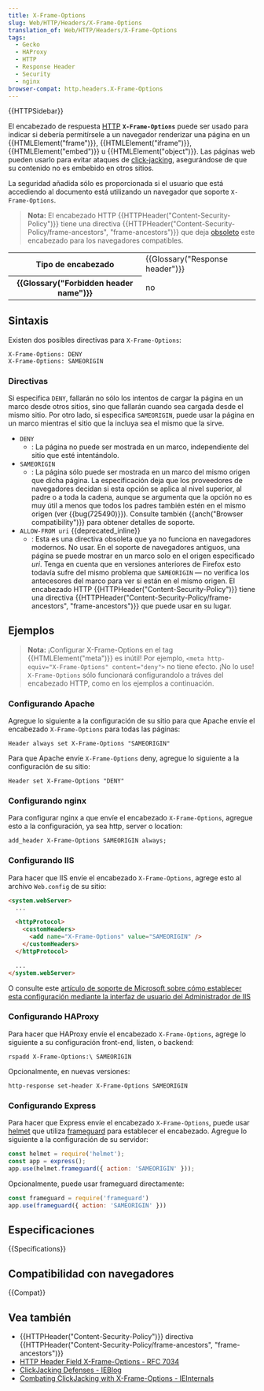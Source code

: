 ```yaml
---
title: X-Frame-Options
slug: Web/HTTP/Headers/X-Frame-Options
translation_of: Web/HTTP/Headers/X-Frame-Options
tags:
  - Gecko
  - HAProxy
  - HTTP
  - Response Header
  - Security
  - nginx
browser-compat: http.headers.X-Frame-Options
---
```

{{HTTPSidebar}}

El encabezado de respuesta [HTTP](/es/docs/Web/HTTP) **`X-Frame-Options`** puede ser usado para indicar si debería permitírsele a un navegador renderizar una página en un {{HTMLElement("frame")}}, {{HTMLElement("iframe")}}, {{HTMLElement("embed")}} u {{HTMLElement("object")}}. Las páginas web pueden usarlo para evitar ataques de [click-jacking](/es/docs/Web/Security/Types_of_attacks#click-jacking), asegurándose de que su contenido no es embebido en otros sitios.

La seguridad añadida sólo es proporcionada si el usuario que está accediendo al documento está utilizando un navegador que soporte `X-Frame-Options`.


> **Nota:** El encabezado HTTP {{HTTPHeader("Content-Security-Policy")}} tiene una directiva {{HTTPHeader("Content-Security-Policy/frame-ancestors", "frame-ancestors")}} que deja [obsoleto](https://www.w3.org/TR/CSP2/#frame-ancestors-and-frame-options) este encabezado para los navegadores compatibles. 

<table class="properties">
  <tbody>
    <tr>
      <th scope="row">Tipo de encabezado</th>
      <td>{{Glossary("Response header")}}</td>
    </tr>
    <tr>
      <th scope="row">{{Glossary("Forbidden header name")}}</th>
      <td>no</td>
    </tr>
  </tbody>
</table>

## Sintaxis

Existen dos posibles directivas para `X-Frame-Options`:

```
X-Frame-Options: DENY
X-Frame-Options: SAMEORIGIN
```

### Directivas

Si especifica `DENY`, fallarán no sólo los intentos de cargar la página en un marco desde otros sitios, sino que fallarán cuando sea cargada desde el mismo sitio. Por otro lado, si especifica `SAMEORIGIN`, puede usar la página en un marco mientras el sitio que la incluya sea el mismo que la sirve.

- `DENY`
  - : La página no puede ser mostrada en un marco, independiente del sitio que esté intentándolo.
- `SAMEORIGIN`
  - : La página sólo puede ser mostrada en un marco del mismo origen que dicha página.   La especificación deja que los proveedores de navegadores decidan si esta opción se aplica al nivel superior, al padre o a toda la cadena, aunque se argumenta que la opción no es muy útil a menos que todos los padres también estén en el mismo origen (ver {{bug(725490)}}). Consulte también {{anch("Browser compatibility")}} para obtener detalles de soporte. 
- `ALLOW-FROM uri` {{deprecated_inline}}
  - : Esta es una directiva obsoleta que ya no funciona en navegadores modernos. No usar. En el soporte de navegadores antiguos, una página se puede mostrar en un marco solo en el origen especificado _uri_. Tenga en cuenta que en versiones anteriores de  Firefox esto todavía sufre del mismo problema que `SAMEORIGIN` — no verifica los antecesores del marco para ver si están en el mismo origen. El encabezado HTTP {{HTTPHeader("Content-Security-Policy")}} tiene una directiva  {{HTTPHeader("Content-Security-Policy/frame-ancestors", "frame-ancestors")}} que puede usar en su lugar.

## Ejemplos

> **Nota:** ¡Configurar X-Frame-Options en el tag {{HTMLElement("meta")}} es inútil!  Por ejemplo, `<meta http-equiv="X-Frame-Options" content="deny">` no tiene efecto. ¡No lo use! `X-Frame-Options` sólo funcionará configurandolo a tráves del encabezado HTTP, como en los ejemplos a continuación.

### Configurando Apache

Agregue lo siguiente a la configuración de su sitio para que Apache envíe el encabezado `X-Frame-Options` para todas las páginas:

```
Header always set X-Frame-Options "SAMEORIGIN"
```

Para que Apache envíe `X-Frame-Options` deny, agregue lo siguiente a la configuración de su sitio:

```
Header set X-Frame-Options "DENY"
```

### Configurando nginx

Para configurar nginx a que envíe el encabezado `X-Frame-Options`, agregue esto a la configuración, ya sea http, server o location:

```
add_header X-Frame-Options SAMEORIGIN always;
```

### Configurando IIS

Para hacer que IIS envíe el encabezado `X-Frame-Options`, agrege esto al archivo `Web.config` de su sitio:

```html
<system.webServer>
  ...

  <httpProtocol>
    <customHeaders>
      <add name="X-Frame-Options" value="SAMEORIGIN" />
    </customHeaders>
  </httpProtocol>

  ...
</system.webServer>
```

O consulte este [artículo de soporte de Microsoft sobre cómo establecer esta configuración mediante la interfaz de usuario del Administrador de IIS](https://support.office.com/en-us/article/Mitigating-framesniffing-with-the-X-Frame-Options-header-1911411b-b51e-49fd-9441-e8301dcdcd79)

### Configurando HAProxy

Para hacer que HAProxy envíe el encabezado `X-Frame-Options`, agrege lo siguiente a su configuración front-end, listen, o backend:

```
rspadd X-Frame-Options:\ SAMEORIGIN
```

Opcionalmente, en nuevas versiones:

```
http-response set-header X-Frame-Options SAMEORIGIN
```

### Configurando Express

Para hacer que Express envíe el encabezado `X-Frame-Options`, puede usar [helmet](https://helmetjs.github.io/) que utiliza [frameguard](https://helmetjs.github.io/docs/frameguard/) para establecer el encabezado. Agregue lo siguiente a la configuración de su servidor:

```js
const helmet = require('helmet');
const app = express();
app.use(helmet.frameguard({ action: 'SAMEORIGIN' }));
```

Opcionalmente, puede usar frameguard directamente:

```js
const frameguard = require('frameguard')
app.use(frameguard({ action: 'SAMEORIGIN' }))
```

## Especificaciones

{{Specifications}}

## Compatibilidad con navegadores

{{Compat}}

## Vea también

- {{HTTPHeader("Content-Security-Policy")}} directiva {{HTTPHeader("Content-Security-Policy/frame-ancestors", "frame-ancestors")}}
- [HTTP Header Field X-Frame-Options - RFC 7034](https://datatracker.ietf.org/doc/html/rfc7034)
- [ClickJacking Defenses - IEBlog](https://docs.microsoft.com/en-us/archive/blogs/ie/ie8-security-part-vii-clickjacking-defenses)
- [Combating ClickJacking with X-Frame-Options - IEInternals](https://docs.microsoft.com/en-us/archive/blogs/ieinternals/combating-clickjacking-with-x-frame-options)

